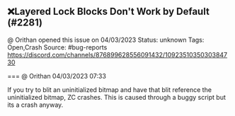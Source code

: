 ## ❌Layered Lock Blocks Don't Work by Default (#2281)
@ Orithan opened this issue on 04/03/2023
Status: unknown
Tags: Open,Crash
Source: #bug-reports https://discord.com/channels/876899628556091432/1092351035030384730


=== @ Orithan 04/03/2023 07:33

If you try to blit an uninitialized bitmap and have that blit reference the uninitialized bitmap, ZC crashes. This is caused through a buggy script but its a crash anyway.
